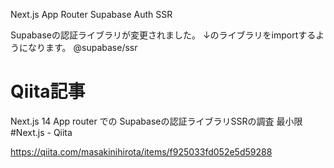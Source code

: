 Next.js App Router
Supabase Auth SSR

Supabaseの認証ライブラリが変更されました。
↓のライブラリをimportするようになります。
@supabase/ssr

# Qiita記事

Next.js 14 App router での Supabaseの認証ライブラリSSRの調査 最小限 #Next.js - Qiita

https://qiita.com/masakinihirota/items/f925033fd052e5d59288


